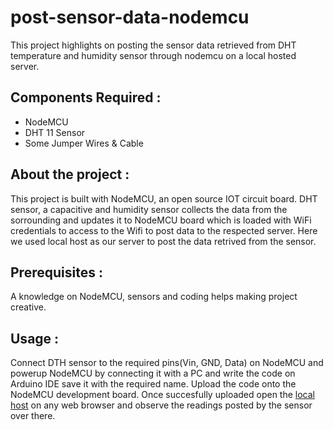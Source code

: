 # post-sensor-data-nodemcu
This project highlights on posting the sensor data retrieved from DHT temperature and humidity sensor through nodemcu on a local hosted server.

## Components Required : 

- NodeMCU 
- DHT 11 Sensor
- Some Jumper Wires & Cable

## About the project :

This project is built with NodeMCU, an open source IOT circuit board. DHT sensor, a capacitive and humidity sensor collects the data from the sorrounding and updates it to NodeMCU board which is loaded with WiFi credentials to access to the Wifi to post data to the respected server. Here we used local host as our server to post the data retrived from the sensor.

## Prerequisites :

A knowledge on NodeMCU, sensors and coding helps making project creative. 

## Usage :

Connect DTH sensor to the required pins(Vin, GND, Data) on NodeMCU and powerup NodeMCU by connecting it with a PC and write the code on Arduino IDE save it with the required name. Upload the code onto the NodeMCU development board. 
Once succesfully uploaded open the [local host](http://127.0.0.1) on any web browser and observe the readings posted by the sensor over there.
